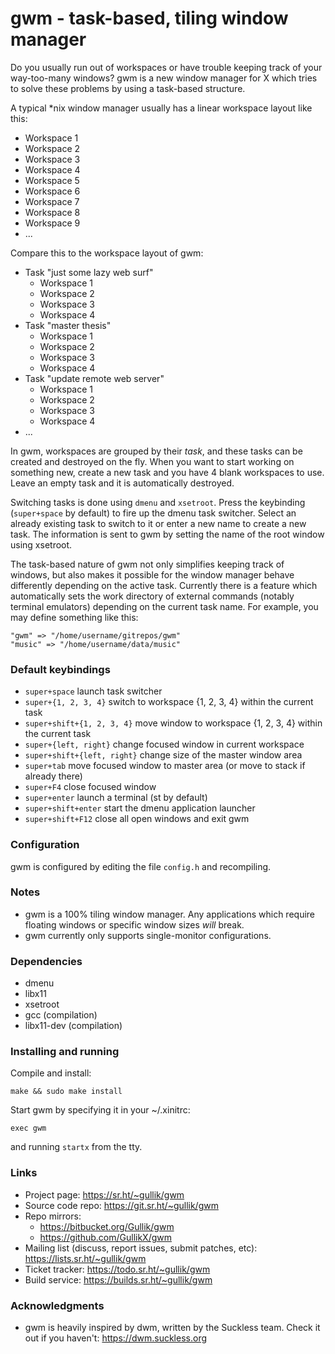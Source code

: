 # gwm - task-based, tiling window manager

Do you usually run out of workspaces or have trouble keeping track of your way-too-many windows? gwm is a new window manager for X which tries to solve these problems by using a task-based structure.

A typical *nix window manager usually has a linear workspace layout like this:

* Workspace 1
* Workspace 2
* Workspace 3
* Workspace 4
* Workspace 5
* Workspace 6
* Workspace 7
* Workspace 8
* Workspace 9
* ...

Compare this to the workspace layout of gwm:

* Task "just some lazy web surf"
    * Workspace 1
    * Workspace 2
    * Workspace 3
    * Workspace 4
* Task "master thesis"
    * Workspace 1
    * Workspace 2
    * Workspace 3
    * Workspace 4
* Task "update remote web server"
    * Workspace 1
    * Workspace 2
    * Workspace 3
    * Workspace 4
* ...

In gwm, workspaces are grouped by their *task*, and these tasks can be created and destroyed on the fly. When you want to start working on something new, create a new task and you have 4 blank workspaces to use. Leave an empty task and it is automatically destroyed.

Switching tasks is done using `dmenu` and `xsetroot`. Press the keybinding (`super+space` by default) to fire up the dmenu task switcher. Select an already existing task to switch to it or enter a new name to create a new task. The information is sent to gwm by setting the name of the root window using xsetroot.

The task-based nature of gwm not only simplifies keeping track of windows, but also makes it possible for the window manager behave differently depending on the active task. Currently there is a feature which automatically sets the work directory of external commands (notably terminal emulators) depending on the current task name. For example, you may define something like this:
```
"gwm" => "/home/username/gitrepos/gwm"
"music" => "/home/username/data/music"
```


### Default keybindings

* `super+space` launch task switcher
* `super+{1, 2, 3, 4}` switch to workspace {1, 2, 3, 4} within the current task
* `super+shift+{1, 2, 3, 4}` move window to workspace {1, 2, 3, 4} within the current task
* `super+{left, right}` change focused window in current workspace
* `super+shift+{left, right}` change size of the master window area
* `super+tab` move focused window to master area (or move to stack if already there)
* `super+F4` close focused window
* `super+enter` launch a terminal (st by default)
* `super+shift+enter` start the dmenu application launcher
* `super+shift+F12` close all open windows and exit gwm


### Configuration

gwm is configured by editing the file `config.h` and recompiling.


### Notes

* gwm is a 100% tiling window manager. Any applications which require floating windows or specific window sizes *will* break.
* gwm currently only supports single-monitor configurations.


### Dependencies

* dmenu
* libx11
* xsetroot
* gcc (compilation)
* libx11-dev (compilation)


### Installing and running

Compile and install:

```
make && sudo make install
```

Start gwm by specifying it in your ~/.xinitrc:

```
exec gwm
```

and running `startx` from the tty.


### Links

* Project page: https://sr.ht/~gullik/gwm
* Source code repo: https://git.sr.ht/~gullik/gwm
* Repo mirrors:
    * https://bitbucket.org/Gullik/gwm
    * https://github.com/GullikX/gwm
* Mailing list (discuss, report issues, submit patches, etc): https://lists.sr.ht/~gullik/gwm
* Ticket tracker: https://todo.sr.ht/~gullik/gwm
* Build service: https://builds.sr.ht/~gullik/gwm


### Acknowledgments

* gwm is heavily inspired by dwm, written by the Suckless team. Check it out if you haven't: https://dwm.suckless.org
